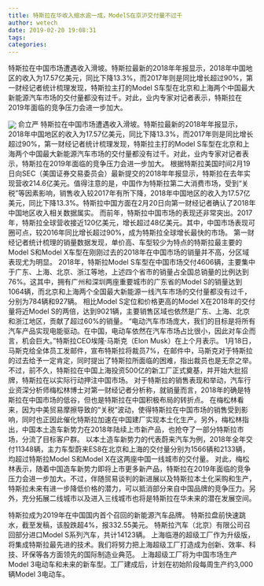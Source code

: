 ```yaml
---
title: 特斯拉在华收入缩水逾一成，ModelS在京沪交付量不过千
author: wetech
date: 2019-02-20 19:08:31
tags: 
categories: 
---
```

特斯拉在中国市场遭遇收入滑坡。特斯拉最新的2018年年报显示，2018年中国地区的收入为17.57亿美元，同比下降13.3%，而2017年则是同比增长超过90%，第一财经记者统计梳理发现，特斯拉主打的Model S车型在北京和上海两个中国最大新能源汽车市场的交付量都没有过千。对此，业内专家对记者表示，特斯拉在2019年面临的竞争压力会进一步加大。
<!-- more -->
<img align="center" border="0" src="https://imgcdn.yicai.com/uppics/images/2019/02/c0f9ed35f1131566312b17bf770551c5.jpg" />
俞立严
特斯拉在中国市场遭遇收入滑坡。特斯拉最新的2018年年报显示，2018年中国地区的收入为17.57亿美元，同比下降13.3%，而2017年则是同比增长超过90%，第一财经记者统计梳理发现，特斯拉主打的Model S车型在北京和上海两个中国最大新能源汽车市场的交付量都没有过千。对此，业内专家对记者表示，特斯拉在2019年面临的竞争压力会进一步加大。
根据特斯拉美国时间2月19日向SEC（美国证券交易委员会）最新提交的2018年年报显示，特斯拉在去年实现营收214.6亿美元。值得注意的是，中国作为特斯拉第二大消费市场，受到“关税”等因素影响，销售收入较2017年有所下降，2018年中国地区的收入为17.57亿美元，同比下降13.3%。特斯拉中国方面在2月20日向第一财经记者确认了2018年中国地区收入相关数据属实。
而前年，特斯拉中国市场的表现还非常突出。2017年，特斯拉全球营收接近120亿美元，增长超过48亿美元。其中，中国市场表现可圈可点，较2016年同比增长超过90%，成为特斯拉全球增长最快的市场。
第一财经记者统计梳理的销量数据发现，单价高、车型较少为特点的特斯拉最主要的Model S和Model X车型在刚刚过去的2018年在中国市场的销量并不高，分区域表现尤为明显。
2018年，特斯拉Model S车型在中国市场交付4606辆，主要集中于广东、上海、北京、浙江等地，上述四个省市的销量占全国总销量的比例达到76%。这其中，拥有广州和深圳两座重要城市的广东省的Model S的销量达到1064辆，而北京和上海两个全国最大新能源一线汽车市场的交付量都没有过千，分别为784辆和927辆。
相比Model S定位和价格更高的Model X在2018年的交付量将近Model S的两倍，达到9021辆，主要销售区域也依然是广东、上海、北京和浙江地区，贡献了超过60%的销量。
“电动汽车市场庞大，我们的目标是将所有汽车产品实现电能驱动。在中国，电动车依然在汽车市场占比很小，因此对车企而言，机会巨大。”特斯拉CEO埃隆·马斯克（Elon Musk）在上个月表示。
1月18日，马斯克给全体员工发邮件，宣布特斯拉将裁员7%，在邮件中，马斯克对于特斯拉的过去给予一定肯定，同时提出了特斯拉所面临的困难，指出裁员也是无奈之举。不过，前不久，特斯拉在中国上海投资500亿的新工厂正式奠基，并开始大批招牌，特斯拉在以实际行动押注中国市场。
对于特斯拉的销售表现和举动，汽车行业资深分析师梅松林博士对第一财经记者分析称，就销量而言，2018年的确是特斯拉在中国市场的低谷，但也是特斯拉在中国积极布局的转折点。
在梅松林看来，因为中美贸易摩擦导致的“关税”波动，使得特斯拉在中国市场的销售受到影响，同时也正因此催化特斯拉加速在中国建厂实现本土化生产。另外，梅松林指出，中国本土造车新势力在2018年陆续上市新产品，也抢夺了一部分特斯拉市场，分流了目标客户群。
以本土造车新势力的代表蔚来汽车为例，2018年全年交付11348辆，主力车型蔚来ES8在北京和上海的交付量分别为1566辆和2133辆，均超过特斯拉Model S和Model X在这两座中国一线城市的交付量。
对此，梅松林表示，随着中国造车新势力即将上市更多新产品，特斯拉在2019年面临的竞争压力会进一步加大。不过，伴随贸易谈判的新进展以及特斯拉本土化采购和生产，特斯拉未来有进一步降低价格的潜力，可以抵消部分来自中国品牌的竞争压力。另外，充分拓展二线城市以及进入三线城市也将是特斯拉在华未来的潜在发展空间。
 
 
特斯拉成为2019年在中国国内首个召回的新能源汽车品牌。
特斯拉盘前快速跳水，截至发稿，该股跌超4%，报332.55美元。
特斯拉汽车（北京）有限公司召回部分进口Model S系列汽车，共计14123辆。
上海临港的超级工厂作为升级版，将集成特斯拉最先进的技术。我们将努力把上海超级工厂打造成为创新、效率、科技、环保等各方面领先的国际制造业典范。
上海超级工厂将为中国市场生产Model 3电动车和未来的新车型。工厂建成后，计划在初始阶段每周生产约3,000辆Model 3电动车。
